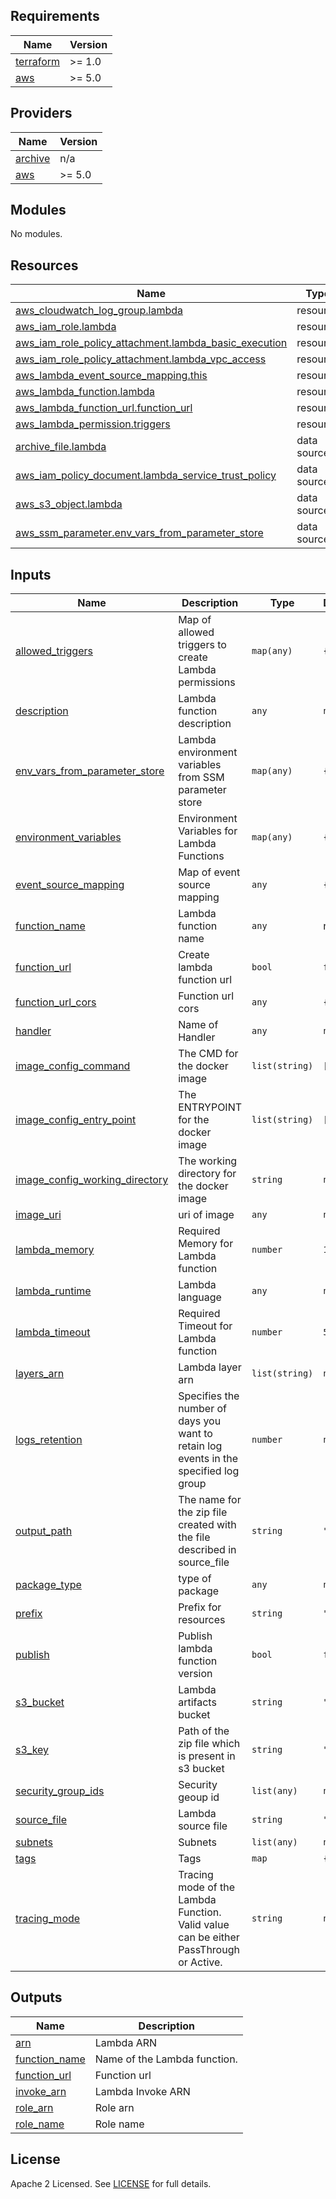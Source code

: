 ## Requirements

| Name | Version |
|------|---------|
| <a name="requirement_terraform"></a> [terraform](#requirement\_terraform) | >= 1.0 |
| <a name="requirement_aws"></a> [aws](#requirement\_aws) | >= 5.0 |

## Providers

| Name | Version |
|------|---------|
| <a name="provider_archive"></a> [archive](#provider\_archive) | n/a |
| <a name="provider_aws"></a> [aws](#provider\_aws) | >= 5.0 |

## Modules

No modules.

## Resources

| Name | Type |
|------|------|
| [aws_cloudwatch_log_group.lambda](https://registry.terraform.io/providers/hashicorp/aws/latest/docs/resources/cloudwatch_log_group) | resource |
| [aws_iam_role.lambda](https://registry.terraform.io/providers/hashicorp/aws/latest/docs/resources/iam_role) | resource |
| [aws_iam_role_policy_attachment.lambda_basic_execution](https://registry.terraform.io/providers/hashicorp/aws/latest/docs/resources/iam_role_policy_attachment) | resource |
| [aws_iam_role_policy_attachment.lambda_vpc_access](https://registry.terraform.io/providers/hashicorp/aws/latest/docs/resources/iam_role_policy_attachment) | resource |
| [aws_lambda_event_source_mapping.this](https://registry.terraform.io/providers/hashicorp/aws/latest/docs/resources/lambda_event_source_mapping) | resource |
| [aws_lambda_function.lambda](https://registry.terraform.io/providers/hashicorp/aws/latest/docs/resources/lambda_function) | resource |
| [aws_lambda_function_url.function_url](https://registry.terraform.io/providers/hashicorp/aws/latest/docs/resources/lambda_function_url) | resource |
| [aws_lambda_permission.triggers](https://registry.terraform.io/providers/hashicorp/aws/latest/docs/resources/lambda_permission) | resource |
| [archive_file.lambda](https://registry.terraform.io/providers/hashicorp/archive/latest/docs/data-sources/file) | data source |
| [aws_iam_policy_document.lambda_service_trust_policy](https://registry.terraform.io/providers/hashicorp/aws/latest/docs/data-sources/iam_policy_document) | data source |
| [aws_s3_object.lambda](https://registry.terraform.io/providers/hashicorp/aws/latest/docs/data-sources/s3_object) | data source |
| [aws_ssm_parameter.env_vars_from_parameter_store](https://registry.terraform.io/providers/hashicorp/aws/latest/docs/data-sources/ssm_parameter) | data source |

## Inputs

| Name | Description | Type | Default | Required |
|------|-------------|------|---------|:--------:|
| <a name="input_allowed_triggers"></a> [allowed\_triggers](#input\_allowed\_triggers) | Map of allowed triggers to create Lambda permissions | `map(any)` | `{}` | no |
| <a name="input_description"></a> [description](#input\_description) | Lambda function description | `any` | `null` | no |
| <a name="input_env_vars_from_parameter_store"></a> [env\_vars\_from\_parameter\_store](#input\_env\_vars\_from\_parameter\_store) | Lambda environment variables from SSM parameter store | `map(any)` | `{}` | no |
| <a name="input_environment_variables"></a> [environment\_variables](#input\_environment\_variables) | Environment Variables for Lambda Functions | `map(any)` | `{}` | no |
| <a name="input_event_source_mapping"></a> [event\_source\_mapping](#input\_event\_source\_mapping) | Map of event source mapping | `any` | `{}` | no |
| <a name="input_function_name"></a> [function\_name](#input\_function\_name) | Lambda function name | `any` | n/a | yes |
| <a name="input_function_url"></a> [function\_url](#input\_function\_url) | Create lambda function url | `bool` | `false` | no |
| <a name="input_function_url_cors"></a> [function\_url\_cors](#input\_function\_url\_cors) | Function url cors | `any` | `{}` | no |
| <a name="input_handler"></a> [handler](#input\_handler) | Name of Handler | `any` | `null` | no |
| <a name="input_image_config_command"></a> [image\_config\_command](#input\_image\_config\_command) | The CMD for the docker image | `list(string)` | `[]` | no |
| <a name="input_image_config_entry_point"></a> [image\_config\_entry\_point](#input\_image\_config\_entry\_point) | The ENTRYPOINT for the docker image | `list(string)` | `[]` | no |
| <a name="input_image_config_working_directory"></a> [image\_config\_working\_directory](#input\_image\_config\_working\_directory) | The working directory for the docker image | `string` | `null` | no |
| <a name="input_image_uri"></a> [image\_uri](#input\_image\_uri) | uri of image | `any` | `null` | no |
| <a name="input_lambda_memory"></a> [lambda\_memory](#input\_lambda\_memory) | Required Memory for Lambda function | `number` | `128` | no |
| <a name="input_lambda_runtime"></a> [lambda\_runtime](#input\_lambda\_runtime) | Lambda language | `any` | `null` | no |
| <a name="input_lambda_timeout"></a> [lambda\_timeout](#input\_lambda\_timeout) | Required Timeout for Lambda function | `number` | `5` | no |
| <a name="input_layers_arn"></a> [layers\_arn](#input\_layers\_arn) | Lambda layer arn | `list(string)` | `null` | no |
| <a name="input_logs_retention"></a> [logs\_retention](#input\_logs\_retention) | Specifies the number of days you want to retain log events in the specified log group | `number` | `null` | no |
| <a name="input_output_path"></a> [output\_path](#input\_output\_path) | The name for the zip file created with the file described in source\_file | `string` | `""` | no |
| <a name="input_package_type"></a> [package\_type](#input\_package\_type) | type of package | `any` | `null` | no |
| <a name="input_prefix"></a> [prefix](#input\_prefix) | Prefix for resources | `string` | `""` | no |
| <a name="input_publish"></a> [publish](#input\_publish) | Publish lambda function version | `bool` | `false` | no |
| <a name="input_s3_bucket"></a> [s3\_bucket](#input\_s3\_bucket) | Lambda artifacts bucket | `string` | `""` | no |
| <a name="input_s3_key"></a> [s3\_key](#input\_s3\_key) | Path of the zip file which is present in s3 bucket | `string` | `""` | no |
| <a name="input_security_group_ids"></a> [security\_group\_ids](#input\_security\_group\_ids) | Security geoup id | `list(any)` | `null` | no |
| <a name="input_source_file"></a> [source\_file](#input\_source\_file) | Lambda source file | `string` | `""` | no |
| <a name="input_subnets"></a> [subnets](#input\_subnets) | Subnets | `list(any)` | `null` | no |
| <a name="input_tags"></a> [tags](#input\_tags) | Tags | `map` | `{}` | no |
| <a name="input_tracing_mode"></a> [tracing\_mode](#input\_tracing\_mode) | Tracing mode of the Lambda Function. Valid value can be either PassThrough or Active. | `string` | `null` | no |

## Outputs

| Name | Description |
|------|-------------|
| <a name="output_arn"></a> [arn](#output\_arn) | Lambda ARN |
| <a name="output_function_name"></a> [function\_name](#output\_function\_name) | Name of the Lambda function. |
| <a name="output_function_url"></a> [function\_url](#output\_function\_url) | Function url |
| <a name="output_invoke_arn"></a> [invoke\_arn](#output\_invoke\_arn) | Lambda Invoke ARN |
| <a name="output_role_arn"></a> [role\_arn](#output\_role\_arn) | Role arn |
| <a name="output_role_name"></a> [role\_name](#output\_role\_name) | Role name |


## License

Apache 2 Licensed. See [LICENSE](https://github.com/TechHoldingLLC/terraform-aws-lambda-function/blob/main/LICENSE) for full details.